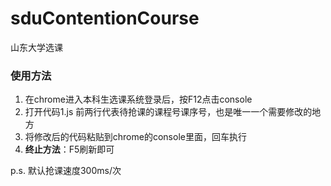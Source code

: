 # sduContentionCourse
山东大学选课

### 使用方法
1. 在chrome进入本科生选课系统登录后，按F12点击console
2. 打开代码1.js 前两行代表待抢课的课程号课序号，也是唯一一个需要修改的地方
3. 将修改后的代码粘贴到chrome的console里面，回车执行
4. **终止方法**：F5刷新即可

p.s. 默认抢课速度300ms/次
